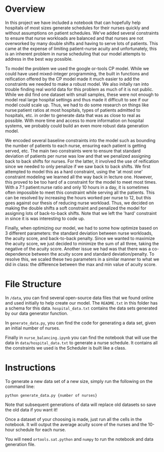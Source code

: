 # Overview
In this project we have included a notebook that can hopefully help hospitals of most sizes generate schedules for their nurses quickly
and without assumptions on patient schedules. We've added several constraints to ensure that nurse workloads are balanced and that nurses
are not overworked by many double shifts and having to serve lots of patients. This came at the expense of limiting patient-nurse acuity and unfortunately, this is an inherent problem in nurse scheduling that our model attempts to address in the best way possible.

To model the problem we used the google or-tools CP model. While we could have used mixed-integer programming, the built in functions and reification offered by the CP model made it much easier to add the constraints we needed to make a robust model. We also initally ran into trouble finding real world data for this problem as much of it is not public. While we did find one dataset with small samples, these were not enough to model real large hospital settings and thus made it difficult to see if our model could scale up. Thus, we had to do some research on things like nurse:patient ratios at most hospitals, types of patients admitted to hospitals, etc. in order to generate data that was as close to real as possible. With more time and access to more information on hospital systems, we probably could build an even more robust data generation model.

We encoded several baseline constraints into the model such as bounding the number of patients to each nurse, ensuring each patient is getting served, etc. The main two constraints were to ensure that standard deviation of patients per nurse was low and that we penalized assigning back to back shifts for nurses. For the latter, it involved the use of reification since we needed to only penalize if we saw back to back shifts. We first attempted to model this as a hard constraint, using the 'at most one' constraint modeling we learned all the way back in lecture one. However, this proved to be too hard of a constraint for the model to meet most times. With a 7:1 patient:nurse ratio and only 10 hours in a day, it is sometimes often impossible to meet this constraint while serving all the patients. This can be resolved by increasing the hours worked per nurse to 12, but this goes against our thesis of reducing nurse workload. Thus, we decided on making the double shifts a soft constraint and penalized the model for assigning lots of back-to-back shifts. Note that we left the 'hard' constraint in since it is was interesting to code up.

Finally, when optimizing our model, we had to some how optimize based on 3 different parameters: the standard deviation between nurse workloads, the acuity score, and back-to-back penalty. Since we wanted to maximize the acuity score, we just decided to minimize the sum of all three, taking the negative of the acuity score. Another issue we had was that there was a co-dependence between the acuity score and standard deviation/penalty. To resolve this, we scaled these two parameters in a similar manner to what we did in class: the difference between the max and min value of acuity score.

# File Structure
In `/data`, you can find several open-source data files that we found online and used initially to help create our model. The `README.txt` in this folder has a schema for this data. `hospital_data.txt` contains the data sets generated by our data generator function.

In `generate_data.py`, you can find the code for generating a data set, given an initial number of nurses. 

Finally in ```nurse_balancing.ipynb``` you can find the notebook that will use the data in ```data/hospital_data.txt``` to generate a nurse schedule. It contains all the constraints we used is the Scheduler is built like a class. 

# Instructions
To generate a new data set of a new size, simply run the following on the command line:
```
python generate_data.py {number of nurses}
``` 
Note that subsequent generations of data will replace old datasets so save the old data if you want it!

Once a dataset of your choosing is made, just run all the cells in the notebook. It will output the average acuity score of the nurses and the 10-hour schedule for each nurse.

You will need ```ortools.sat.python``` and ```numpy``` to run the notebook and data generation file.



